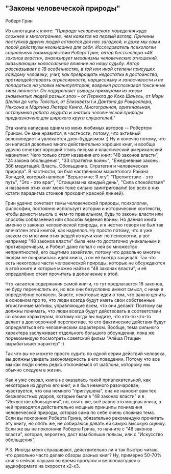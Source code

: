 ## "Законы человеческой природы"

Роберт Грин

Из аннотации к книге:
*"Природа человеческого поведения куда сложнее и многограннее, чем кажется на первый взгляд. Причины поступков других людей остаются для нас загадкой, и даже мы сами порой действуем неожиданно для себя. Исследователь психологии социальных взаимодействий Роберт Грин, автор бестселлера «48 законов власти», анализирует механизмы человеческих отношений, оказывающих колоссальное влияние на нашу судьбу. Автор рассказывает о 18 особенностях, в той или иной степени присущих каждому человеку; учит, как превращать недостатки в достоинства, противодействовать агрессивности, нарциссизму и заносчивости и не попадаться на уловки манипуляторов, вовремя распознавая токсичные типы личности. Он подкрепляет выводы примерами из жизни знаменитых людей разных эпох – от Перикла до Коко Шанель, от Мэри Шелли до четы Толстых, от Елизаветы I и Дантона до Рокфеллера, Никсона и Мартина Лютера Кинга. Многогранная, оригинальная, остроумная работа эрудита и знатока человеческой природы предназначена для широкого круга слушателей."*

Эта книга написана одним из моих любимых авторов -- Робертом Грином. Он мне нравится, в частности, потому, что активный велосипедист и увлекается дзен-буддизмом :) Ну и конечно потому, что он написал довольно много действительно хороших книг, и вообще удачно сочетает хороший стиль письма и классический американский маркетинг. Чего только стоят названия его книг: "48 законов власти", "24 закона обольщения", "33 стратегии войны", "Ежедневные законы: 366 медитаций. Власть. Обольщение. Стратегия и человеческая природа". В частности, он был наставником маркетолога Райана Холидей, который написал "Верьте мне: Я лгу", "Препятствие - это путь", "Эго - это враг", "Стоицизм на каждый день", "Сила спокойствия" и названия этих книг меня тоже сильно заинтриговали! (во всех в них кстати парадигма стоиков проходит красной линией).

Грин удачно сочетает темы человеческой природы, психологии, философии, постоянно использует истории и исторические контексты, чтобы донести мысль о чем-то правильном, будь то законы власти или способы соблазнения или способы ведения войны. Но данная книга именно о законах человеческой природы, и я честно говоря не был так впечатлен этой книгой, как надеялся. Ну просто потому, что я уже знаком со многими этих вещей из кучи книг по психологии, а вот например "48 законов власти" была чем-то достаточно уникальным и противоречивым, и Роберт даже попал с ней во множество неприятностей, его ощутимо захейтили, потому что довольно многим людям не понравилась идея книги, а он её всегда защищал. Так что есть некоторые части человеческой природы, которые не обсуждаются в этой книге и которые можно найти в "48 законах власти", и её определённо стоит прочитать в дополнение к этой.

Что касается содержания самой книги, то тут предлагается 18 законов, не буду перечислить их, но все они безусловно имеют смысл, с ними я определённо согласен. Знаете, некоторые идеи о том, что важно ценить в основном про то, что люди всегда будут иметь свои собственные эгоистичные мотивы, управляющие всем, что они делают. Поэтому вы должны понимать, что люди всегда будут действовать в соответствии со своим характером, поэтому когда вы видите, что кто-то что-то делает в долгосрочной перспективе, то его фактические действия будут определяться его человеческим характером. Вообще, тема сильного характера заслуживает отдельного большого обсуждения, пока же порекомендую посмотреть советский фильм "Алёша Птицын вырабатывает характер" :)

Так что вы не можете просто судить по одной серии действий человека, вы должны увидеть закономерность в его поведении. Потому что все мы как люди очень редко отклоняемся от шаблона, которому мы обычно следуем в жизни.

Как я уже сказал, книга не оказалась такой привлекательной, как некоторые из других его книг, и я был немного разочарован; чувствуется, что она немного "приглушена", она не наносит вам тех безжалостных ударов, которые были в "48 законах власти" и в "Искусстве обольщения", но, опять же, всё равно это мощная книга, в ней приводятся действительно мощные принципы понимания человеческой природы, которая сама по себе очень сложная тема. Если вы поклонник Роберта Грина, обязательно рекомендую прочитать эту книгу, но опять же, не собираюсь давать ей самую высокую оценку. Если же вы не поклонник Роберта Грина, то начните с "48 законов власти", которая, вероятно, даст вам больше пользы, или с "Искусство обольщения".

P.S. Иногда меня спрашивают, действительно ли я так быстро читаю, что довольно часто делаю обзоры разных книг? Ну, примерно 50-70% книг я сейчас слушаю во время прогулок и велопокатушек в аудиоформате на скорости x2-x3.
